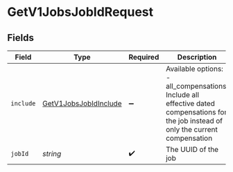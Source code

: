 # GetV1JobsJobIdRequest


## Fields

| Field                                                                                                                                  | Type                                                                                                                                   | Required                                                                                                                               | Description                                                                                                                            |
| -------------------------------------------------------------------------------------------------------------------------------------- | -------------------------------------------------------------------------------------------------------------------------------------- | -------------------------------------------------------------------------------------------------------------------------------------- | -------------------------------------------------------------------------------------------------------------------------------------- |
| `include`                                                                                                                              | [GetV1JobsJobIdInclude](../../models/operations/getv1jobsjobidinclude.md)                                                              | :heavy_minus_sign:                                                                                                                     | Available options:<br/>- all_compensations: Include all effective dated compensations for the job instead of only the current compensation |
| `jobId`                                                                                                                                | *string*                                                                                                                               | :heavy_check_mark:                                                                                                                     | The UUID of the job                                                                                                                    |